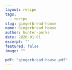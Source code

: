 ```yaml
---
layout: recipe
tags:
  - recipe
slug: gingerbread-house
name: Gingerbread House
author: hunter-parks
date: 2020-01-01
excerpt: ""
featured: false
image: ""

pdf: "gingerbread-house.pdf"
---
```

